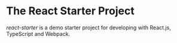 # The React Starter Project
*react-starter* is a demo starter project for developing with React.js, TypeScript and Webpack.
